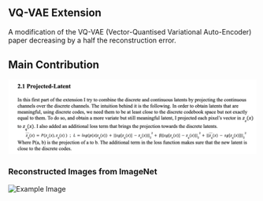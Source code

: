 ## VQ-VAE Extension

A modification of the VQ-VAE (Vector-Quantised Variational Auto-Encoder) paper decreasing by a half the reconstruction error.

## Main Contribution
![Example Image](images/main_contrib.png)

### Reconstructed Images from ImageNet

![Example Image](images/reconstructed.png)
